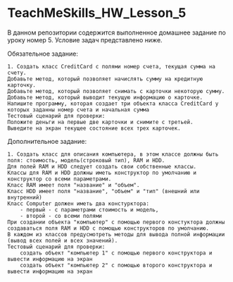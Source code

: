 # TeachMeSkills_HW_Lesson_5
В данном репозитории содержится выполненное домашнее задание по уроку номер 5. Условие задач представлено ниже.

Обязательное задание:

	1. Создать класс CreditCard c полями номер счета, текущая сумма на счету.
	Добавьте метод, который позволяет начислять сумму на кредитную карточку.
	Добавьте метод, который позволяет снимать с карточки некоторую сумму.
	Добавьте метод, который выводит текущую информацию о карточке.
	Напишите программу, которая создает три объекта класса CreditCard у которых заданны номер счета и начальная сумма
	Тестовый сценарий для проверки:
	Положите деньги на первые две карточки и снимите с третьей.
	Выведите на экран текущее состояние всех трех карточек.
	
Дополнительное задание:

	1. Создать класс для описания компьютера, в этом классе должны быть поля: стоимость, модель(строковый тип), RAM и HDD.
	Для полей RAM и HDD следует создать свои собственные классы.
	Классы для RAM и HDD должны иметь конструктор по умолчанию и конструктор со всеми параметрами.
	Класс RAM имеет поля "название" и "объем".
	Класс HDD имеет поля "название", "объем" и "тип" (внешний или внутренний)
	Класс Computer должен иметь два констурктора:
		- первый - с параметрами стоимость и модель,
		- второй - со всеми полями
	При создании объекта "компьютер" с помощью первого констуктора должны создаваться поля RAM и HDD с помощью конструкторов по умолчанию.
	В каждом из классов предусмотреть методы для вывода полной информации (вывод всех полей и всех значений).
	Тестовый сценарий для проверки:
		создать объект "компьютер 1" с помощью первого конструктора и вывести информацию на экран
		создать объект "компьютер 2" с помощью второго конструктора и вывести информацию на экран
